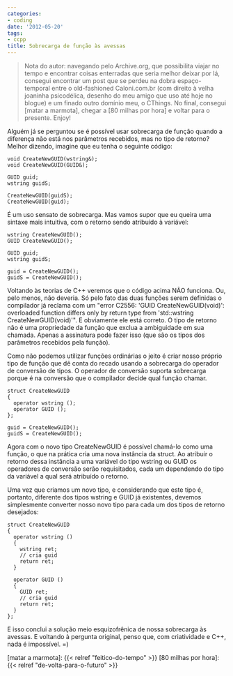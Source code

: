```yaml
---
categories:
- coding
date: '2012-05-20'
tags:
- ccpp
title: Sobrecarga de função às avessas
---
```


> Nota do autor: navegando pelo Archive.org, que possibilita viajar no tempo e encontrar coisas enterradas que seria melhor deixar por lá, consegui encontrar um post que se perdeu na dobra espaço-temporal entre o old-fashioned Caloni.com.br (com direito à velha joaninha psicodélica, desenho do meu amigo que uso até hoje no blogue) e um finado outro domínio meu, o CThings. No final, consegui [matar a marmota], chegar a [80 milhas por hora] e voltar para o presente. Enjoy!

Alguém já se perguntou se é possível usar sobrecarga de função quando a diferença não está nos parâmetros recebidos, mas no tipo de retorno? Melhor dizendo, imagine que eu tenha o seguinte código:

    void CreateNewGUID(wstring&);
    void CreateNewGUID(GUID&);

    GUID guid;
    wstring guidS;

    CreateNewGUID(guidS);
    CreateNewGUID(guid);

É um uso sensato de sobrecarga. Mas vamos supor que eu queira uma sintaxe mais intuitiva, com o retorno sendo atribuído à variável:

    wstring CreateNewGUID();
    GUID CreateNewGUID();

    GUID guid;
    wstring guidS;

    guid = CreateNewGUID();
    guidS = CreateNewGUID();

Voltando às teorias de C++ veremos que o código acima NÃO funciona. Ou, pelo menos, não deveria. Só pelo fato das duas funções serem definidas o compilador já reclama com um "error C2556: 'GUID CreateNewGUID(void)': overloaded function differs only by return type from 'std::wstring CreateNewGUID(void)'". E obviamente ele está correto. O tipo de retorno não é uma propriedade da função que exclua a ambiguidade em sua chamada. Apenas a assinatura pode fazer isso (que são os tipos dos parâmetros recebidos pela função).

Como não podemos utilizar funções ordinárias o jeito é criar nosso próprio tipo de função que dê conta do recado usando a sobrecarga do operador de conversão de tipos. O operador de conversão suporta sobrecarga porque é na conversão que o compilador decide qual função chamar.

    struct CreateNewGUID
    {
      operator wstring ();
      operator GUID ();
    }; 

    guid = CreateNewGUID();
    guidS = CreateNewGUID();

Agora com o novo tipo CreateNewGUID é possível chamá-lo como uma função, o que na prática cria uma nova instância da struct. Ao atribuir o retorno dessa instância a uma variável do tipo wstring ou GUID os operadores de conversão serão requisitados, cada um dependendo do tipo da variável a qual será atribuído o retorno.

Uma vez que criamos um novo tipo, e considerando que este tipo é, portanto, diferente dos tipos wstring e GUID já existentes, devemos simplesmente converter nosso novo tipo para cada um dos tipos de retorno desejados:

    struct CreateNewGUID
    {
      operator wstring ()
      {
        wstring ret;
        // cria guid
        return ret;
      }

      operator GUID ()
      {
        GUID ret;
        // cria guid
        return ret;
      }
    };

E isso conclui a solução meio esquizofrênica de nossa sobrecarga às avessas. E voltando à pergunta original, penso que, com criatividade e C++, nada é impossível. =)

[matar a marmota]: {{< relref "feitico-do-tempo" >}}
[80 milhas por hora]: {{< relref "de-volta-para-o-futuro" >}}

